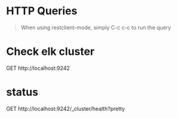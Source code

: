 HTTP Queries
============

> When using restclient-mode, simply C-c c-c to run the query

# Check elk cluster
GET http://localhost:9242

# status
GET http://localhost:9242/_cluster/health?pretty
